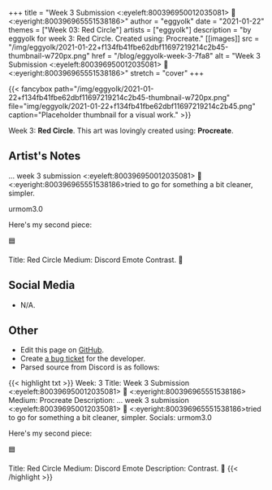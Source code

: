+++
title =       "Week 3 Submission <:eyeleft:800396950012035081> 👄 <:eyeright:800396965551538186>"
author =      "eggyolk"
date =        "2021-01-22"
themes =      ["Week 03: Red Circle"]
artists =     ["eggyolk"]
description = "by eggyolk for week 3: Red Circle. Created using: Procreate."
[[images]]
      src = "/img/eggyolk/2021-01-22+f134fb41fbe62dbf11697219214c2b45-thumbnail-w720px.png"
      href = "/blog/eggyolk-week-3-7fa8"
      alt = "Week 3 Submission <:eyeleft:800396950012035081> 👄 <:eyeright:800396965551538186>"
      stretch = "cover"
+++


{{< fancybox path="/img/eggyolk/2021-01-22+f134fb41fbe62dbf11697219214c2b45-thumbnail-w720px.png" file="img/eggyolk/2021-01-22+f134fb41fbe62dbf11697219214c2b45.png" caption="Placeholder thumbnail for a visual work." >}}


Week 3: **Red Circle**. This art was lovingly created using: **Procreate**.

## Artist's Notes

... week 3 submission <:eyeleft:800396950012035081> 👄 <:eyeright:800396965551538186>tried to go for something a bit cleaner, simpler. 

urmom3.0

Here's my second piece: 

🟦 

Title: Red Circle
Medium: Discord Emote
Contrast. 🙏

## Social Media

- N/A.

## Other

- Edit this page on [GitHub](https://github.com/teaminkling/web-refresh/edit/main/content/blog/eggyolk-week-3-7fa8.md).
- Create [a bug ticket](https://github.com/teaminkling/web-refresh/issues/new?assignees=&labels=bug&template=problem-report.md&title=) for the developer.
- Parsed source from Discord is as follows:

{{< highlight txt >}}
Week: 3 
Title: Week 3 Submission <:eyeleft:800396950012035081> 👄 <:eyeright:800396965551538186> 
Medium: Procreate
Description: ... week 3 submission <:eyeleft:800396950012035081> 👄 <:eyeright:800396965551538186>tried to go for something a bit cleaner, simpler. 
Socials: urmom3.0

Here's my second piece: 

🟦 

Title: Red Circle
Medium: Discord Emote
Description: Contrast. 🙏
{{< /highlight >}}